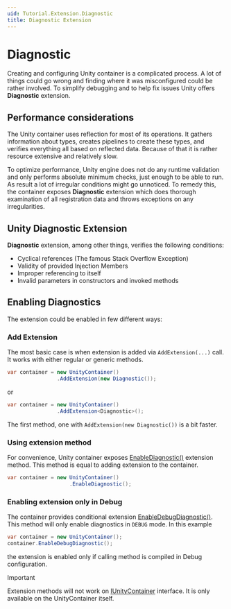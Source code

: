 ```yaml
---
uid: Tutorial.Extension.Diagnostic
title: Diagnostic Extension
---
```


# Diagnostic

Creating and configuring Unity container is a complicated process. A lot of things could go wrong and finding where it was misconfigured could be rather involved. To simplify debugging and to help fix issues Unity offers **Diagnostic** extension.

## Performance considerations

The Unity container uses reflection for most of its operations. It gathers information about types, creates pipelines to create these types, and verifies everything all based on reflected data. Because of that it is rather resource extensive and relatively slow.

To optimize performance, Unity engine does not do any runtime validation and only performs absolute minimum checks, just enough to be able to run. As result a lot of irregular conditions might go unnoticed. To remedy this, the container exposes **Diagnostic** extension which does thorough examination of all registration data and throws exceptions on any irregularities.

## Unity Diagnostic Extension

**Diagnostic** extension, among other things, verifies the following conditions:

* Cyclical references (The famous Stack Overflow Exception)
* Validity of provided Injection Members
* Improper referencing to itself
* Invalid parameters in constructors and invoked methods

## Enabling Diagnostics

The extension could be enabled in few different ways:

### Add Extension

The most basic case is when extension is added via `AddExtension(...)` call. It works with either regular or generic methods.

```cs
var container = new UnityContainer()
                .AddExtension(new Diagnostic());
```

or

```cs
var container = new UnityContainer()
                .AddExtension<Diagnostic>();
```

The first method, one with `AddExtension(new Diagnostic())` is a bit faster.

### Using extension method

For convenience, Unity container exposes [EnableDiagnostic()](https://github.com/unitycontainer/container/blob/master/src/Extensions/DiagnosticExtensions.cs) extension method. This method is equal to adding extension to the container.

```cs
var container = new UnityContainer()
                    .EnableDiagnostic();
```

### Enabling extension only in Debug

The container provides conditional extension [EnableDebugDiagnostic()](https://github.com/unitycontainer/container/blob/master/src/Extensions/DiagnosticExtensions.cs). This method will only enable diagnostics in `DEBUG` mode. In this example

```cs
var container = new UnityContainer();
container.EnableDebugDiagnostic();
```

the extension is enabled only if calling method is compiled in Debug configuration.

> [!IMPORTANT]
> Extension methods will not work on [IUnityContainer](xref:Unity.IUnityContainer) interface. It is only available on the UnityContainer itself.
